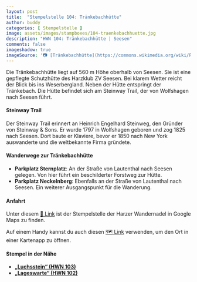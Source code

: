 ```yaml
---
layout: post
title:  "Stempelstelle 104: Tränkebachhütte"
author: buddy
categories: [ Stempelstelle ]
image: assets/images/stampboxes/104-traenkebachhuette.jpg
description: "HWN 104: Tränkebachhütte | Seesen"
comments: false
imageshadow: true
imageSource: '📷 [Tränkebachhütte](https://commons.wikimedia.org/wiki/File:Tr%C3%A4nkebachh%C3%BCtte.jpg) von <a href="//commons.wikimedia.org/wiki/User:B.Thomas95" title="User:B.Thomas95">Thomas Binder</a> unter Lizenz [CC BY-SA 4.0](https://creativecommons.org/licenses/by-sa/4.0)'
---
```


Die Tränkebachhütte liegt auf 560 m Höhe oberhalb von Seesen. Sie ist eine gepflegte Schutzhütte des Harzklub ZV Seesen. Bei klarem Wetter reicht der Blick bis ins Weserbergland. Neben der Hütte entspringt der Tränkebach. Die Hütte befindet sich am Steinway Trail, der von Wolfshagen nach Seesen führt. 

#### Steinway Trail

Der Steinway Trail erinnert an Heinrich Engelhard Steinweg, den Gründer von Steinway & Sons. Er wurde 1797 in Wolfshagen geboren und zog 1825 nach Seesen. Dort baute er Klaviere, bevor er 1850 nach New York auswanderte und die weltbekannte Firma gründete. 

#### Wanderwege zur Tränkebachhütte

- **Parkplatz Sternplatz**: An der Straße von Lautenthal nach Seesen gelegen. Von hier führt ein beschilderter Forstweg zur Hütte. 
- **Parkplatz Neckelnberg**: Ebenfalls an der Straße von Lautenthal nach Seesen. Ein weiterer Ausgangspunkt für die Wanderung. 

#### Anfahrt

Unter diesem [📍 Link](https://www.google.com/maps/dir/?api=1&origin=&destination=51.88490%2C%2010.23857) ist der Stempelstelle der Harzer Wandernadel in Google Maps zu finden.

<div class="android-only">
  Auf einem Handy kannst du auch diesen 
  <a href="geo:51.88490,10.23857">🗺️ Link</a> 
  verwenden, um den Ort in einer Kartenapp zu öffnen.
  <p></p>
</div>

#### Stempel in der Nähe

- [**„Luchsstein“ (HWN 103)**](/stempelstelle-103-luchsstein)
- [**„Lageswarte“ (HWN 102)**](/stempelstelle-102-lageswarte)
